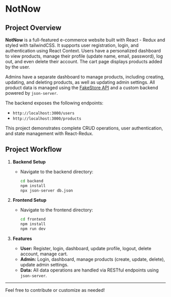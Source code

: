 # NotNow

## Project Overview

**NotNow** is a full-featured e-commerce website built with React - Redux and styled with tailwindCSS. It supports user registration, login, and authentication using React Context. Users have a personalized dashboard to view products, manage their profile (update name, email, password), log out, and even delete their account. The cart page displays products added by the user.

Admins have a separate dashboard to manage products, including creating, updating, and deleting products, as well as updating admin settings. All product data is managed using the [FakeStore API](https://fakestoreapi.com/) and a custom backend powered by `json-server`.

The backend exposes the following endpoints:
- `http://localhost:3000/users`
- `http://localhost:3000/products`

This project demonstrates complete CRUD operations, user authentication, and state management with React-Redux.

## Project Workflow

1. **Backend Setup**
    - Navigate to the backend directory:
      ```bash
      cd backend
      npm install
      npx json-server db.json
      ```
2. **Frontend Setup**
    - Navigate to the frontend directory:
      ```bash
      cd frontend
      npm install
      npm run dev
      ```

3. **Features**
    - **User:** Register, login, dashboard, update profile, logout, delete account, manage cart.
    - **Admin:** Login, dashboard, manage products (create, update, delete), update admin settings.
    - **Data:** All data operations are handled via RESTful endpoints using `json-server`.

---
Feel free to contribute or customize as needed!
